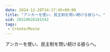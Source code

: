 ```yaml
---
date: 2024-12-20T14:17:45+09:00
title: "アンカーを使い、民主制を問い続ける彼らへ。"
uid: 20220626181542
tags:
 - Create/Movie
---
```


アンカーを使い、民主制を問い続ける彼らへ。